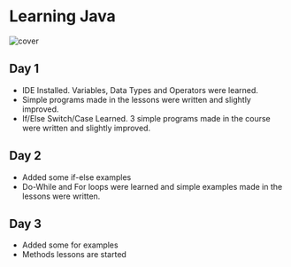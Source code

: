 # Learning Java
![cover](https://www.vectorlogo.zone/logos/java/java-ar21.svg)
## Day 1
* IDE Installed. Variables, Data Types and Operators were learned.
* Simple programs made in the lessons were written and slightly improved.
* If/Else Switch/Case Learned. 3 simple programs made in the course were written and slightly improved.
## Day 2
* Added some if-else examples
* Do-While and For loops were learned and simple examples made in the lessons were written.
## Day 3
* Added some for examples
* Methods lessons are started
